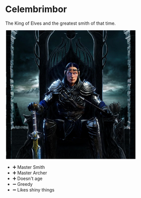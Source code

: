 # Celembrimbor

The King of Elves and the greatest smith of that time.


![Celebrimbor](../images/the-deceiver-hero.png)

* ➕ Master Smith
* ➕ Master Archer
* ➕ Doesn't age
* ➖ Greedy
* ➖ Likes shiny things